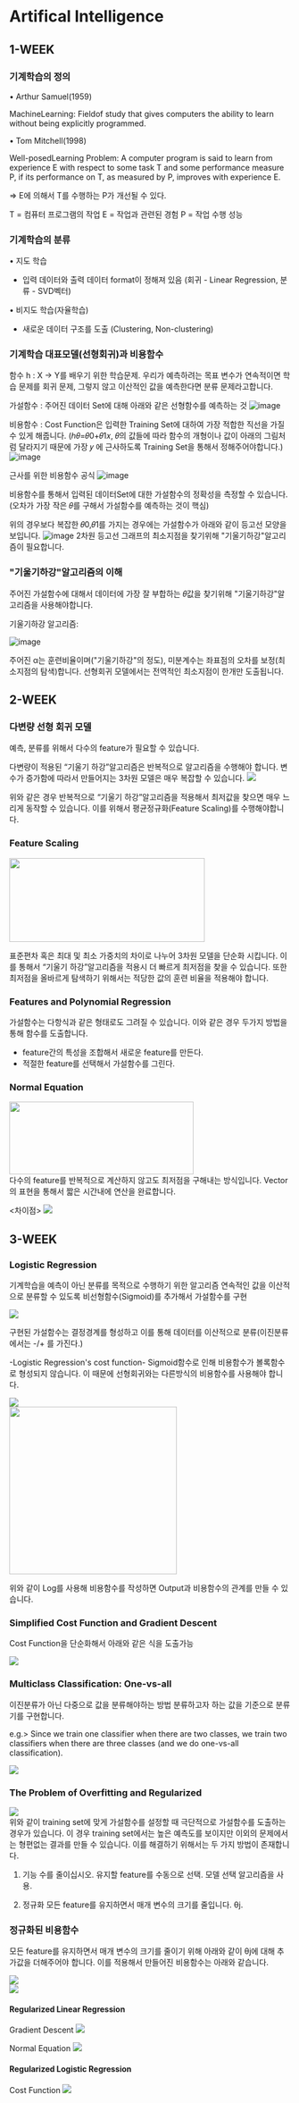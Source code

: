 # Artifical Intelligence

## 1-WEEK

### 기계학습의 정의

• Arthur Samuel(1959)

MachineLearning: Fieldof study that gives computers the ability to learn without being explicitly programmed.

• Tom Mitchell(1998)

Well-posedLearning Problem: A computer program is said to learn from experience E with respect to some task T and some performance measure P, if its performance on T, as measured by P, improves with experience E.

=> E에 의해서 T를 수행하는 P가 개선될 수 있다.

T = 컴퓨터 프로그램의 작업
E = 작업과 관련된 경험
P = 작업 수행 성능

### 기계학습의 분류

• 지도 학습
  - 입력 데이터와 출력 데이터 format이 정해져 있음 
  (회귀 - Linear Regression, 분류 - SVD벡터)
  
• 비지도 학습(자율학습)
  - 새로운 데이터 구조를 도출
  (Clustering, Non-clustering)

### 기계학습 대표모델(선형회귀)과 비용함수

함수 h : X → Y를 배우기 위한 학습문제. 
우리가 예측하려는 목표 변수가 연속적이면 학습 문제를 회귀 문제, 그렇지 않고 이산적인 값을 예측한다면 분류 문제라고합니다.

가설함수 : 주어진 데이터 Set에 대해 아래와 같은 선형함수를 예측하는 것
![image](https://user-images.githubusercontent.com/45285053/72239104-38079e00-3623-11ea-8efb-cf61901c2f5a.png)

비용함수 : Cost Function은 입력한 Training Set에 대하여 가장 적합한 직선을 가질 수 있게 해줍니다. 
(ℎ𝜃=𝜃0+𝜃1𝑥, 𝜃의 값들에 따라 함수의 개형이나 값이 아래의 그림처럼  달라지기 때문에 가장 𝑦 에 근사하도록 Training Set을 통해서 정해주어야합니다.)
![image](https://user-images.githubusercontent.com/45285053/72239108-3fc74280-3623-11ea-9d0e-27780f130bfc.png)

근사를 위한 비용함수 공식
![image](https://user-images.githubusercontent.com/45285053/72239862-b06f5e80-3625-11ea-80d7-4df4cc7f83ad.png)

비용함수를 통해서 입력된 데이터Set에 대한 가설함수의 정확성을 측정할 수 있습니다.
(오차가 가장 작은 𝜃를 구해서 가설함수를 예측하는 것이 핵심)

위의 경우보다 복잡한 𝜃0,𝜃1를 가지는 경우에는 가설함수가 아래와 같이 등고선 모양을 보입니다.
![image](https://user-images.githubusercontent.com/45285053/72240146-93875b00-3626-11ea-821a-014d9c8973a6.png)
2차원 등고선 그래프의 최소지점을 찾기위해 "기울기하강"알고리즘이 필요합니다. 

### "기울기하강"알고리즘의 이해
주어진 가설함수에 대해서 데이터에 가장 잘 부합하는 𝜃값을 찾기위해 "기울기하강"알고리즘을 사용해야합니다. 

기울기하강 알고리즘:

![image](https://user-images.githubusercontent.com/45285053/72240482-9e8ebb00-3627-11ea-9cbf-2cf66a474170.png)

주어진 α는 훈련비율이며("기울기하강"의 정도), 미분계수는 좌표점의 오차를 보정(최소지점의 탐색)합니다.
선형회귀 모델에서는 전역적인 최소지점이 한개만 도출됩니다.

## 2-WEEK

### 다변량 선형 회귀 모델

예측, 분류를 위해서 다수의 feature가 필요할 수 있습니다. 

다변량이 적용된 “기울기 하강”알고리즘은 반복적으로 알고리즘을 수행해야 합니다. 
변수가 증가함에 따라서 만들어지는 3차원 모델은 매우 복잡할 수 있습니다. 
<img src="./img/2.png"><br/>

위와 같은 경우 반복적으로 “기울기 하강”알고리즘을 적용해서 최저값을 찾으면 매우 느리게 
동작할 수 있습니다. 이를 위해서 평균정규화(Feature Scaling)를 수행해야합니다.

### Feature Scaling
<img src="./img/3.png" width="350" height="150"><br/>

표준편차 혹은 최대 및 최소 가중치의 차이로 나누어 3차원 모델을 단순화 시킵니다. 
이를 통해서 “기울기 하강”알고리즘을 적용시 더 빠르게 최저점을 찾을 수 있습니다.
또한 최저점을 올바르게 탐색하기 위해서는 적당한 값의 훈련 비율을 적용해야 합니다.

### Features and Polynomial Regression
가설함수는 다항식과 같은 형태로도 그려질 수 있습니다. 이와 같은 경우 두가지 방법을 통해 함수를 도출합니다.

- feature간의 특성을 조합해서 새로운 feature를 만든다.
- 적절한 feature를 선택해서 가설함수를 그린다. 

### Normal Equation
<img src="./img/5.png" width="330" height="130"><br/>
다수의 feature를 반복적으로 계산하지 않고도 최저점을 구해내는 방식입니다.
Vector의 표현을 통해서 짧은 시간내에 연산을 완료합니다.

<차이점>
<img src="./img/4.png" ><br/>

## 3-WEEK

### Logistic Regression
기계학습을 예측이 아닌 분류를 목적으로 수행하기 위한 알고리즘 연속적인 값을 이산적으로 분류할 수 있도록 
비선형함수(Sigmoid)를 추가해서 가설함수를 구현

<img src="./img/3-1.png" ><br/>

구현된 가설함수는 결정경계를 형성하고 이를 통해 데이터를 이산적으로 분류(이진분류에서는 -/+ 를 가진다.)

-Logistic Regression's cost function-
Sigmoid함수로 인해 비용함수가 볼록함수로 형성되지 않습니다. 이 때문에 선형회귀와는 다른방식의 비용함수를 사용해야 합니다.

<img src="./img/3-2.png" ><br/>
<img src="./img/3-3.png" width="300" height="300"><br/>

위와 같이 Log를 사용해 비용함수를 작성하면 Output과 비용함수의 관계를 만들 수 있습니다.

### Simplified Cost Function and Gradient Descent
Cost Function을 단순화해서 아래와 같은 식을 도출가능

<img src="./img/3-4.png" ><br/>

### Multiclass Classification: One-vs-all
이진분류가 아닌 다중으로 값을 분류해야하는 방법
분류하고자 하는 값을 기준으로 분류기를 구현합니다. 

e.g.>
Since we train one classifier when there are two classes, we train two classifiers 
when there are three classes (and we do one-vs-all classification).

<img src="./img/3-5.png" ><br/>

### The Problem of Overfitting and Regularized

<img src="./img/3-6.png" ><br/>
위와 같이 training set에 맞게 가설함수를 설정할 때 극단적으로 가설함수를 도출하는 경우가 있습니다. 
이 경우 training set에서는 높은 예측도를 보이지만 이외의 문제에서는 형편없는 결과를 만들 수 있습니다. 
이를 해결하기 위해서는 두 가지 방법이 존재합니다.

1) 기능 수를 줄이십시오.
유지할 feature를 수동으로 선택.
모델 선택 알고리즘을 사용.

2) 정규화
모든 feature를 유지하면서 매개 변수의 크기를 줄입니다. θj.

<h3>정규화된 비용함수</h3>
모든 feature를 유지하면서 매개 변수의 크기를 줄이기 위해 아래와 같이 θj에 대해 추가값을 더해주어야 합니다.
이를 적용해서 만들어진 비용함수는 아래와 같습니다. 

<img src="./img/3-7.png" ><br/>
<img src="./img/3-8.png" ><br/>

#### Regularized Linear Regression

Gradient Descent
<img src="./img/3-9.png" ><br/>

Normal Equation
<img src="./img/3-10.png" ><br/>

#### Regularized Logistic Regression

Cost Function
<img src="./img/3-11.png" ><br/>
